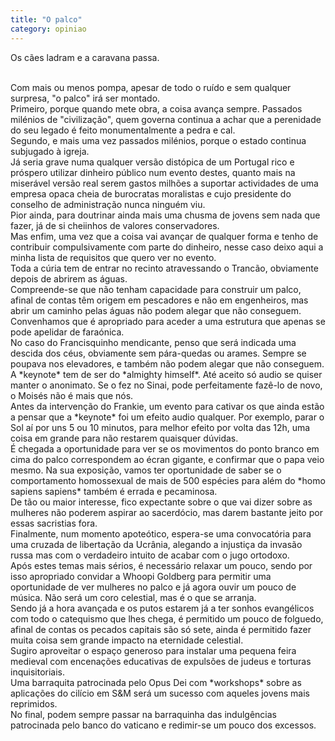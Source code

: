 ```yaml
---
title: "O palco"
category: opiniao
---
```


Os cães ladram e a caravana passa.

<br/>
Com mais ou menos pompa, apesar de todo o ruído e sem qualquer surpresa, "o palco" irá ser montado.

<br/>
Primeiro, porque quando mete obra, a coisa avança sempre. Passados milénios de "civilização", quem governa continua a achar que a perenidade do seu legado é feito monumentalmente a pedra e cal.

<br/>
Segundo, e mais uma vez passados milénios, porque o estado continua subjugado à igreja.

<br/>
Já seria grave numa qualquer versão distópica de um Portugal rico e próspero utilizar dinheiro público num evento destes, quanto mais na miserável versão real serem gastos milhões a suportar actividades de uma empresa opaca cheia de burocratas moralistas e cujo presidente do conselho de administração nunca ninguém viu.

<br/>
Pior ainda, para doutrinar ainda mais uma chusma de jovens sem nada que fazer, já de si cheiinhos de valores conservadores.

<br/>
Mas enfim, uma vez que a coisa vai avançar de qualquer forma e tenho de contribuir compulsivamente com parte do dinheiro, nesse caso deixo aqui a minha lista de requisitos que quero ver no evento.

<br/>
Toda a cúria tem de entrar no recinto atravessando o Trancão, obviamente depois de abrirem as águas.

<br/>
Compreende-se que não tenham capacidade para construir um palco, afinal de contas têm origem em pescadores e não em engenheiros, mas abrir um caminho pelas águas não podem alegar que não conseguem. Convenhamos que é apropriado para aceder a uma estrutura que apenas se pode apelidar de faraónica.

<br/>
No caso do Francisquinho mendicante, penso que será indicada uma descida dos céus, obviamente sem pára-quedas ou arames. Sempre se poupava nos elevadores, e também não podem alegar que não conseguem.

<br/>
A *keynote* tem de ser do *almighty himself*. Até aceito só audio se quiser manter o anonimato. Se o fez no Sinai, pode perfeitamente fazê-lo de novo, o Moisés não é mais que nós.

<br/>
Antes da intervenção do Frankie, um evento para cativar os que ainda estão a pensar que a *keynote* foi um efeito audio qualquer. Por exemplo, parar o Sol aí por uns 5 ou 10 minutos, para melhor efeito por volta das 12h, uma coisa em grande para não restarem quaisquer dúvidas.

<br/>
É chegada a oportunidade para ver se os movimentos do ponto branco em cima do palco correspondem ao écran gigante, e confirmar que o papa veio mesmo. Na sua exposição, vamos ter oportunidade de saber se o comportamento homossexual de mais de 500 espécies para além do *homo sapiens sapiens* também é errada e pecaminosa.

<br/>
De tão ou maior interesse, fico expectante sobre o que vai dizer sobre as mulheres não poderem aspirar ao sacerdócio, mas darem bastante jeito por essas sacristias fora.

<br/>
Finalmente, num momento apoteótico, espera-se uma convocatória para uma cruzada de libertação da Ucrânia, alegando a injustiça da invasão russa mas com o verdadeiro intuito de acabar com o jugo ortodoxo.

<br/>
Após estes temas mais sérios, é necessário relaxar um pouco, sendo por isso apropriado convidar a Whoopi Goldberg para permitir uma oportunidade de ver mulheres no palco e já agora ouvir um pouco de música. Não será um coro celestial, mas é o que se arranja.

<br/>
Sendo já a hora avançada e os putos estarem já a ter sonhos evangélicos com todo o catequismo que lhes chega, é permitido um pouco de folguedo, afinal de contas os pecados capitais são só sete, ainda é permitido fazer muita coisa sem grande impacto na eternidade celestial.

<br/>
Sugiro aproveitar o espaço generoso para instalar uma pequena feira medieval com encenações educativas de expulsões de judeus e torturas inquisitoriais.

<br/>
Uma barraquita patrocinada pelo Opus Dei com *workshops* sobre as aplicações do cilício em S&M será um sucesso com aqueles jovens mais reprimidos.

<br/>
No final, podem sempre passar na barraquinha das indulgências patrocinada pelo banco do vaticano e redimir-se um pouco dos excessos.

